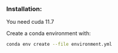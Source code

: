 ### Installation:

You need cuda 11.7

Create a conda environment with:
```bash
conda env create --file environment.yml
```
